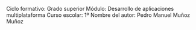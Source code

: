 Ciclo formativo: Grado superior
Módulo: Desarrollo de aplicaciones multiplataforma
Curso escolar: 1º
Nombre del autor: Pedro Manuel Muñoz Muñoz

